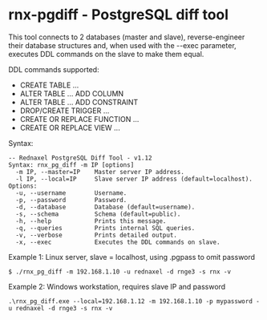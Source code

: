 # rnx-pgdiff - PostgreSQL diff tool

This tool connects to 2 databases (master and slave), reverse-engineer their database structures and, when used with the --exec parameter, executes DDL commands on the slave to make them equal. 

DDL commands supported:

* CREATE TABLE ...
* ALTER TABLE ... ADD COLUMN
* ALTER TABLE ... ADD CONSTRAINT
* DROP/CREATE TRIGGER ...
* CREATE OR REPLACE FUNCTION ...
* CREATE OR REPLACE VIEW ...

Syntax:

    -- Rednaxel PostgreSQL Diff Tool - v1.12
    Syntax: rnx_pg_diff -m IP [options]
      -m IP, --master=IP    Master server IP address.
      -l IP, --local=IP     Slave server IP address (default=localhost).
    Options:
      -u, --username        Username.
      -p, --password        Password.
      -d, --database        Database (default=username).
      -s, --schema          Schema (default=public).
      -h, --help            Prints this message.
      -q, --queries         Prints internal SQL queries.
      -v, --verbose         Prints detailed output.
      -x, --exec            Executes the DDL commands on slave.


Example 1: Linux server, slave = localhost, using .pgpass to omit password

    $ ./rnx_pg_diff -m 192.168.1.10 -u rednaxel -d rnge3 -s rnx -v
    
Example 2: Windows workstation, requires slave IP and password

    .\rnx_pg_diff.exe --local=192.168.1.12 -m 192.168.1.10 -p mypassword -u rednaxel -d rnge3 -s rnx -v
